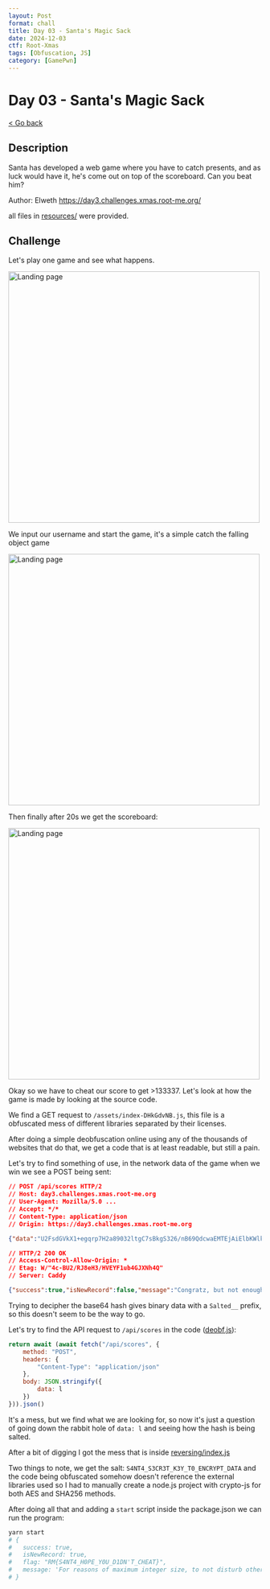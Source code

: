 ```yaml
---
layout: Post
format: chall
title: Day 03 - Santa's Magic Sack
date: 2024-12-03
ctf: Root-Xmas
tags: [Obfuscation, JS]
category: [GamePwn]
---
```

# Day 03 - Santa's Magic Sack

<a class="back-link" href="../../">< Go back</a>

## Description

Santa has developed a web game where you have to catch presents, and as luck would have it, he's come out on top of the scoreboard. Can you beat him?

Author: Elweth
<https://day3.challenges.xmas.root-me.org/>

all files in [resources/](./resources) were provided.

## Challenge

Let's play one game and see what happens.

<img src="assets/landing.jpg" alt="Landing page" width="500" />

We input our username and start the game, it's a simple catch the falling object game

<img src="assets/game.jpg" alt="Landing page" width="500" />

Then finally after 20s we get the scoreboard:

<img src="assets/scoreboard.jpg" alt="Landing page" width="500" />

Okay so we have to cheat our score to get >133337. Let's look at how the game is made by looking at the source code.

We find a GET request to `/assets/index-DHkGdvNB.js`, this file is a obfuscated mess of different libraries separated by their licenses.

After doing a simple deobfuscation online using any of the thousands of websites that do that, we get a code that is at least readable, but still a pain.

Let's try to find something of use, in the network data of the game when we win we see a POST being sent:

```json
// POST /api/scores HTTP/2
// Host: day3.challenges.xmas.root-me.org
// User-Agent: Mozilla/5.0 ...
// Accept: */*
// Content-Type: application/json
// Origin: https://day3.challenges.xmas.root-me.org

{"data":"U2FsdGVkX1+egqrp7H2a89032ltgC7sBkgS326/nB69QdcwaEMTEjAiElbKWlkLqFQxmXFncFbIg+0cMeHwHCOTHK2mrhnJi+hf8YJVsH786JjtOSmq7nXWFyBRqmQDYoGa9fMCZD24MzUdIa9Oiu0oPhZ/0sE7RNwFLqEoVzVtL0ehhWmyyCCfipqGy0AZZ"}

// HTTP/2 200 OK
// Access-Control-Allow-Origin: *
// Etag: W/"4c-BU2/RJ8eH3/HVEYF1ub4GJXNh4Q"
// Server: Caddy

{"success":true,"isNewRecord":false,"message":"Congratz, but not enough .."}
```

Trying to decipher the base64 hash gives binary data with a `Salted__` prefix, so this doesn't seem to be the way to go.

Let's try to find the API request to `/api/scores` in the code ([deobf.js](deobf.js)):

```js
return await (await fetch("/api/scores", {
    method: "POST",
    headers: {
        "Content-Type": "application/json"
    },
    body: JSON.stringify({
        data: l
    })
})).json()
```

It's a mess, but we find what we are looking for, so now it's just a question of going down the rabbit hole of `data: l` and seeing how the hash is being salted.

After a bit of digging I got the mess that is inside [reversing/index.js](reversing/index.js)

Two things to note, we get the salt: `S4NT4_S3CR3T_K3Y_T0_ENCRYPT_DATA` and the code being obfuscated somehow doesn't reference the external libraries used so I had to manually create a node.js project with crypto-js for both AES and SHA256 methods.

After doing all that and adding a `start` script inside the package.json we can run the program:

```bash
yarn start
# {
#   success: true,
#   isNewRecord: true,
#   flag: "RM{S4NT4_H0PE_Y0U_D1DN'T_CHEAT}",
#   message: 'For reasons of maximum integer size, to not disturb other users your score will not be saved, but well done!'
# }
```
